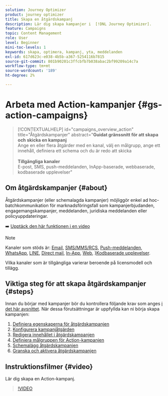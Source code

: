 ```yaml
---
solution: Journey Optimizer
product: journey optimizer
title: Skapa en åtgärdskampanj
description: Lär dig skapa kampanjer i  [!DNL Journey Optimizer].
feature: Campaigns
topic: Content Management
role: User
level: Beginner
mini-toc-levels: 1
keywords: skapa, optimera, kampanj, yta, meddelanden
exl-id: 617d623c-e038-4b5b-a367-5254116b7815
source-git-commit: 801b90201c3ffcbfb7b038abac2bf99209a14c7a
workflow-type: tm+mt
source-wordcount: '189'
ht-degree: 2%

---
```



# Arbeta med Action-kampanjer {#gs-action-campaigns}

>[!CONTEXTUALHELP]
>id="campaigns_overview_action"
>title="Åtgärdskampanjer"
>abstract="**Guidat gränssnitt för att skapa och skicka en kampanj**<br/> Ange en eller flera åtgärder med en kanal, välj en målgrupp, ange ett innehåll, definiera ett schema och du är redo att skicka <br/><br/>**Tillgängliga kanaler**<br/> E-post, SMS, push-meddelanden, InApp-baserade, webbaserade, kodbaserade upplevelser"

## Om åtgärdskampanjer {#about}

Åtgärdskampanjer (eller schemalagda kampanjer) möjliggör enkel ad hoc-batchkommunikation för marknadsföringsfall som kampanjerbjudanden, engagemangskampanjer, meddelanden, juridiska meddelanden eller policyuppdateringar.

➡️ [Upptäck den här funktionen i en video](#video)


>[!NOTE]
>
>Kanaler som stöds är: [Email](../email/get-started-email.md), [SMS/MMS/RCS](../sms/get-started-sms.md), [Push-meddelanden](../push/get-started-push.md), [WhatsApp](../whatsapp/get-started-whatsapp.md), [LINE](../line/get-started-line.md), [Direct mail](../direct-mail/get-started-direct-mail.md), [In-App](../in-app/get-started-in-app.md), [Web](../web/get-started-web.md), [&rbrace;Kodbaserade upplevelser](../code-based/get-started-code-based.md).
>
>Vilka kanaler som är tillgängliga varierar beroende på licensmodell och tillägg.

## Viktiga steg för att skapa åtgärdskampanjer {#steps}

Innan du börjar med kampanjer bör du kontrollera följande krav som anges [i det här avsnittet](get-started-with-campaigns.md#permissions). När dessa förutsättningar är uppfyllda kan ni börja skapa kampanjen:

1. [Definiera egenskaperna för åtgärdskampanjen](campaign-properties.md)
1. [Konfigurera kampanjåtgärden](campaign-action.md)
1. [Redigera innehållet i åtgärdskampanjen](campaign-content.md)
1. [Definiera målgruppen för Action-kampanjen](campaign-audience.md)
1. [Schemalägg åtgärdskampanjen](campaign-schedule.md)
1. [Granska och aktivera åtgärdskampanjen](review-activate-campaign.md)

## Instruktionsfilmer {#video}

Lär dig skapa en Action-kampanj.

>[!VIDEO](https://video.tv.adobe.com/v/346680?quality=12)
